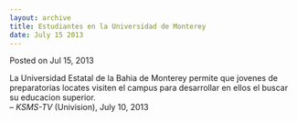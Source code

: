 ```yaml
---
layout: archive
title: Estudiantes en la Universidad de Monterey
date: July 15 2013
---
```





<span class="date">Posted on Jul 15, 2013    </span>
<p>La Universidad Estatal de la Bahia de Monterey permite que
jovenes de preparatorias locates visiten el campus para desarrollar
en ellos el buscar su educacion superior.<br>
&#x2013; <em>KSMS-TV</em> (Univision), July 10, 2013</br></p>





